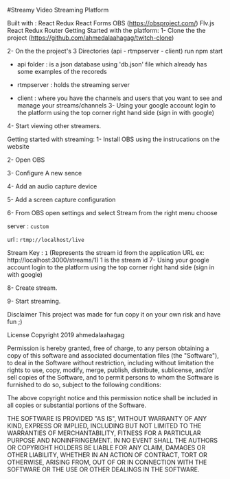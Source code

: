 #Streamy 
Video Streaming Platform

Built with :
React
Redux
React Forms
OBS (https://obsproject.com/)
Flv.js
React Redux Router
Getting Started with the platform:
1- Clone the the project (https://github.com/ahmedalaahagag/twitch-clone)

2- On the the project's 3 Directories (api - rtmpserver - client) run npm start

- api folder : is a json database using 'db.json' file which already has some examples of the recoreds

- rtmpserver : holds the streaming server

- client : where you have the channels and users that you want to see and manage your streams/channels
3- Using your google account login to the platform using the top corner right hand side (sign in with google)

4- Start viewing other streamers.

Getting started with streaming:
1- Install OBS using the instrucations on the website

2- Open OBS

3- Configure A new sence

4- Add an audio capture device

5- Add a screen capture configuration

6- From OBS open settings and select Stream from the right menu choose

server : `custom` 

url : `rtmp://localhost/live`

Stream Key : `1` (Represents the stream id from the application URL ex: http://localhost:3000/streams/1) 1 is the stream id
7- Using your google account login to the platform using the top corner right hand side (sign in with google)

8- Create stream.

9- Start streaming.

Disclaimer
This project was made for fun copy it on your own risk and have fun ;)

License
Copyright 2019 ahmedalaahagag

Permission is hereby granted, free of charge, to any person obtaining a copy of this software and associated documentation files (the "Software"), to deal in the Software without restriction, including without limitation the rights to use, copy, modify, merge, publish, distribute, sublicense, and/or sell copies of the Software, and to permit persons to whom the Software is furnished to do so, subject to the following conditions:

The above copyright notice and this permission notice shall be included in all copies or substantial portions of the Software.

THE SOFTWARE IS PROVIDED "AS IS", WITHOUT WARRANTY OF ANY KIND, EXPRESS OR IMPLIED, INCLUDING BUT NOT LIMITED TO THE WARRANTIES OF MERCHANTABILITY, FITNESS FOR A PARTICULAR PURPOSE AND NONINFRINGEMENT. IN NO EVENT SHALL THE AUTHORS OR COPYRIGHT HOLDERS BE LIABLE FOR ANY CLAIM, DAMAGES OR OTHER LIABILITY, WHETHER IN AN ACTION OF CONTRACT, TORT OR OTHERWISE, ARISING FROM, OUT OF OR IN CONNECTION WITH THE SOFTWARE OR THE USE OR OTHER DEALINGS IN THE SOFTWARE.
